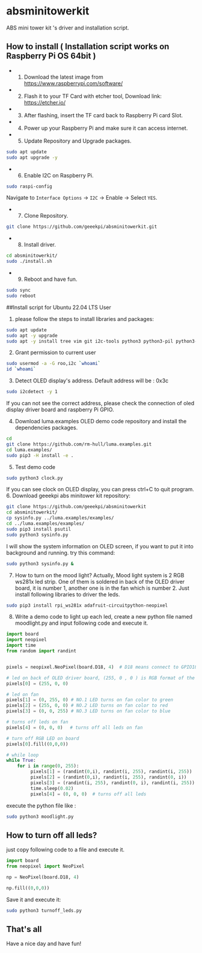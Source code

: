 # absminitowerkit
ABS mini tower kit 's driver and installation script. 
## How to install ( Installation script works on Raspberry Pi OS 64bit ) 
* 1. Download the latest image from https://www.raspberrypi.com/software/
* 2. Flash it to your TF Card with etcher tool, Download link: https://etcher.io/
* 3. After flashing, insert the TF card back to Raspberry Pi card Slot.
* 4. Power up your Raspberry Pi and make sure it can access internet.
* 5. Update Repository and Upgrade packages.
```bash
sudo apt update 
sudo apt upgrade -y 
```

* 6. Enable I2C on Raspberry Pi.
```bash
sudo raspi-config
```

Navigate to `Interface Options` -> `I2C` -> Enable -> Select `YES`. 
* 7. Clone Repository.
```bash
git clone https://github.com/geeekpi/absminitowerkit.git
```
* 8. Install driver.
```bash
cd absminitowerkit/
sudo ./install.sh
```
* 9. Reboot and have fun.
```bash
sudo sync
sudo reboot
```
##Install script for Ubuntu 22.04 LTS User
1. please follow the steps to install libraries and packages:
```bash
sudo apt update 
sudo apt -y upgrade 
sudo apt -y install tree vim git i2c-tools python3 python3-pil python3-pip libjpeg-dev zlib1g-dev libfreetype6-dev liblcms2-dev libopenjp2-7 libtiff5
```
2. Grant permission to current user
```bash
sudo usermod -a -G roo,i2c `whoami`
id `whoami`
```
3. Detect OLED display's address. Default address will be : 0x3c
```bash
sudo i2cdetect -y 1
```
If you can not see the correct address, please check the connection of oled display driver board and raspberry Pi GPIO. 

4. Download luma.examples OLED demo code repository and install the dependencies packages.
```bash
cd 
git clone https://github.com/rm-hull/luma.examples.git
cd luma.examples/
sudo pip3 -H install -e .
```
5. Test demo code 
```bash
sudo python3 clock.py 
```
If you can see clock on OLED display, you can press ctrl+C to quit program.
6. Download geeekpi abs minitower kit repository:
```bash
git clone https://github.com/geeekpi/absminitowerkit
cd absminitowerkit/
cp sysinfo.py ../luma.examples/examples/
cd ../luma.examples/examples/
sudo pip3 install psutil
sudo python3 sysinfo.py 
```
I will show the system information on OLED screen, if you want to put it into background and running. try this command:
```bash
sudo python3 sysinfo.py &
```
7. How to turn on the mood light?
Actually, Mood light system is 2 RGB ws281x led strip. One of them is soldered in back of the OLED driver board, it is number 1, another one is in the fan which is number 2. 
Just install following libraries to driver the leds.
```bash
sudo pip3 install rpi_ws281x adafruit-circuitpython-neopixel
```
8. Write a demo code to light up each led, create a new python file named moodlight.py and input following code and execute it.
```python
import board 
import neopixel
import time 
from random import randint


pixels = neopixel.NeoPixel(board.D18, 4)  # D18 means connect to GPIO18 on Raspberry Pi. 4 means 4 leds 

# led on back of OLED driver board, (255, 0 , 0 ) is RGB format of the light, value from 0-255,  (255,0,0) means (red, green, blue) it will turn on the light to red color. (0, 0, 0 ) will turn off the color. 
pixels[0] = (255, 0, 0) 

# led on fan 
pixels[1] = (0, 255, 0) # NO.1 LED turns on fan color to green 
pixels[2] = (255, 0, 0) # NO.2 LED turns on fan color to red
pixels[3] = (0, 0, 255) # NO.3 LED turns on fan color to blue  

# turns off leds on fan
pixels[4] = (0, 0, 0)　 # turns off all leds on fan

# turn off RGB LED on board 
pixels[0].fill((0,0,0))

# while loop
while True:
    for i in range(0, 255):
         pixels[1] = (randint(0,i), randint(i, 255), randint(i, 255))
         pixels[2] = (randint(0,i), randint(i, 255), randint(0, i))
         pixels[3] = (randint(i, 255), randint(0, i), randint(i, 255))
         time.sleep(0.02)
         pixels[4] = (0, 0, 0)  # turns off all leds

```

execute the python file like :
```bash
sudo python3 moodlight.py 
```

## How to turn off all leds?
just copy following code to a file and execute it. 
```python
import board
from neopixel import NeoPixel

np = NeoPixel(board.D18, 4) 

np.fill((0,0,0))
```
Save it and execute it:
```bash
sudo python3 turnoff_leds.py
```

## That's all 
Have a nice day and have fun!
